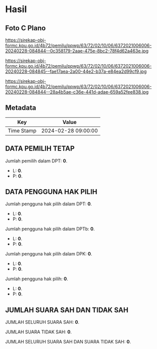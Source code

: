 # Hasil

## Foto C Plano

https://sirekap-obj-formc.kpu.go.id/4b72/pemilu/ppwp/63/72/02/10/06/6372021006006-20240228-084844--0c358179-2aae-475e-8bc2-78f4d62a463e.jpg

https://sirekap-obj-formc.kpu.go.id/4b72/pemilu/ppwp/63/72/02/10/06/6372021006006-20240228-084845--fae17aea-2a00-44e2-b37a-e84ea2d99cf9.jpg

https://sirekap-obj-formc.kpu.go.id/4b72/pemilu/ppwp/63/72/02/10/06/6372021006006-20240228-084844--28a4b5ae-c36e-441d-adae-659a52fee838.jpg


## Metadata

| Key        | Value               |
| ---------- | ------------------- |
| Time Stamp | 2024-02-28 09:00:00 |


## DATA PEMILIH TETAP

Jumlah pemilih dalam DPT: **0**.
 * L: **0**.
 * P: **0**.

## DATA PENGGUNA HAK PILIH

Jumlah pengguna hak pilih dalam DPT: **0**.
 * L: **0**.
 * P: **0**.

Jumlah pengguna hak pilih dalam DPTb: **0**.
 * L: **0**.
 * P: **0**.

Jumlah pengguna hak pilih dalam DPK: **0**.
 * L: **0**.
 * P: **0**.

Jumlah pengguna hak pilih: **0**.
 * L: **0**.
 * P: **0**.

## JUMLAH SUARA SAH DAN TIDAK SAH

JUMLAH SELURUH SUARA SAH: **0**.

JUMLAH SUARA TIDAK SAH: **0**.

JUMLAH SELURUH SUARA SAH DAN SUARA TIDAK SAH: **0**.


